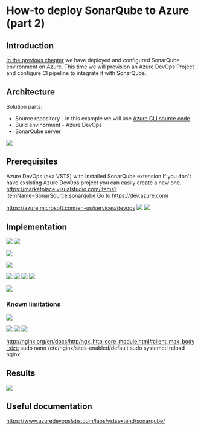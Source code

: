 # How-to deploy SonarQube to Azure (part 2)

## Introduction

[In the previous chapter](/sonarqube-00/README.md) we have deployed and configured SonarQube environment on Azure. This time we will provision an Azure DevOps Project and configure CI pipeline to integrate it with SonarQube.


## Architecture
Solution parts:

* Source repository - in this example we will use [Azure CLI source code](https://github.com/Azure/azure-cli)
* Build envinorment - Azure DevOps
* SonarQube server

![](/images/sonarqube-101/build_pipeline.png)

## Prerequisites

Azure DevOps (aka VSTS) with installed SonarQube extension
If you don't have exsisting Azure DevOps project you can easily create a new one.
https://marketplace.visualstudio.com/items?itemName=SonarSource.sonarqube
Go to https://dev.azure.com/

https://azure.microsoft.com/en-us/services/devops
![](/images/sonarqube-101/sonar_marketplace.png)
![](/images/sonarqube-101/sonar_marketplace_succeed.png)

## Implementation

![](/images/sonarqube-101/devops_import_repo.png)
![](/images/sonarqube-101/devops_import_repo_result.png)

![](/images/sonarqube-101/new_pipeline.png)

![](/images/sonarqube-101/pipeline_cleanup.png)

![](/images/sonarqube-101/specify_pipeline_variable.png)
![](/images/sonarqube-101/add_sonar_to_pipeline.png)
![](/images/sonarqube-101/pipeline_config_1.png)
![](/images/sonarqube-101/pipeline_config_2.png)

![](/images/sonarqube-101/pipeline_run_result.png)


### Known limitations

![](/images/sonarqube-101/sonar_error.png)

![](/images/sonarqube-101/serial_console_enable.png)
![](/images/sonarqube-101/serial_login.png)
![](/images/sonarqube-101/add_client_max_param.png)


http://nginx.org/en/docs/http/ngx_http_core_module.html#client_max_body_size
sudo nano /etc/nginx/sites-enabled/default
sudo systemctl reload nginx

## Results

![](/images/sonarqube-101/sonarqube_azure_results.png)

## Useful documentation

https://www.azuredevopslabs.com/labs/vstsextend/sonarqube/